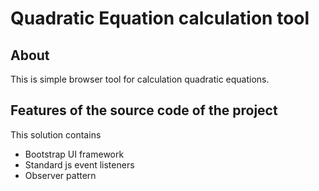# Quadratic Equation calculation tool
## About
This is simple browser tool for calculation quadratic equations.

## Features of the source code of the project
This solution contains
* Bootstrap UI framework
* Standard js event listeners
* Observer pattern
